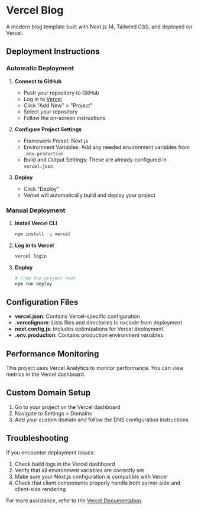 # Vercel Blog

A modern blog template built with Next.js 14, Tailwind CSS, and deployed on Vercel.

## Deployment Instructions

### Automatic Deployment

1. **Connect to GitHub**
   - Push your repository to GitHub
   - Log in to [Vercel](https://vercel.com)
   - Click "Add New" > "Project"
   - Select your repository
   - Follow the on-screen instructions

2. **Configure Project Settings**
   - Framework Preset: Next.js
   - Environment Variables: Add any needed environment variables from `.env.production`
   - Build and Output Settings: These are already configured in `vercel.json`

3. **Deploy**
   - Click "Deploy"
   - Vercel will automatically build and deploy your project

### Manual Deployment

1. **Install Vercel CLI**
   ```bash
   npm install -g vercel
   ```

2. **Log in to Vercel**
   ```bash
   vercel login
   ```

3. **Deploy**
   ```bash
   # From the project root
   npm run deploy
   ```

## Configuration Files

- **vercel.json**: Contains Vercel-specific configuration
- **.vercelignore**: Lists files and directories to exclude from deployment
- **next.config.js**: Includes optimizations for Vercel deployment
- **.env.production**: Contains production environment variables

## Performance Monitoring

This project uses Vercel Analytics to monitor performance. You can view metrics in the Vercel dashboard.

## Custom Domain Setup

1. Go to your project on the Vercel dashboard
2. Navigate to Settings > Domains
3. Add your custom domain and follow the DNS configuration instructions

## Troubleshooting

If you encounter deployment issues:

1. Check build logs in the Vercel dashboard
2. Verify that all environment variables are correctly set
3. Make sure your Next.js configuration is compatible with Vercel
4. Check that client components properly handle both server-side and client-side rendering

For more assistance, refer to the [Vercel Documentation](https://vercel.com/docs).